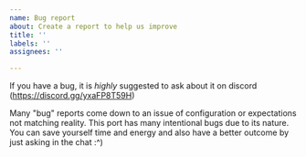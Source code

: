 ```yaml
---
name: Bug report
about: Create a report to help us improve
title: ''
labels: ''
assignees: ''

---
```


If you have a bug, it is _highly_ suggested to ask about it on discord (https://discord.gg/yxaFP8T59H)

Many "bug" reports come down to an issue of configuration or expectations not matching reality. This port has many intentional bugs due to its nature. You can save yourself time and energy and also have a better outcome by just asking in the chat :^)
